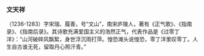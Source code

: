 ### 文天祥
（1236-1283）字宋瑞、履善，号“文山”，南宋庐陵人，著有《正气歌》、《指南录》、《指南后录》。其诗歌充满爱国主义的浩然正气，代表作品是《过零丁洋》：“山河破碎风飘絮，身世浮沉雨打萍。惶恐滩头说惶恐，零丁洋里叹零丁。人生自古谁无死，留取丹心照汗青。”